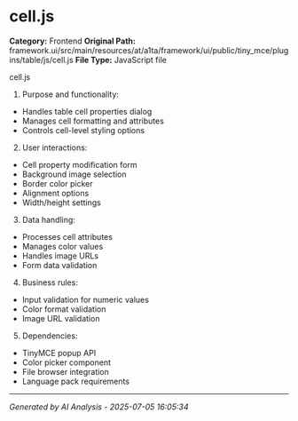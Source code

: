 # cell.js

**Category:** Frontend
**Original Path:** framework.ui/src/main/resources/at/a1ta/framework/ui/public/tiny_mce/plugins/table/js/cell.js
**File Type:** JavaScript file

cell.js
1. Purpose and functionality:
- Handles table cell properties dialog
- Manages cell formatting and attributes
- Controls cell-level styling options

2. User interactions:
- Cell property modification form
- Background image selection
- Border color picker
- Alignment options
- Width/height settings

3. Data handling:
- Processes cell attributes
- Manages color values
- Handles image URLs
- Form data validation

4. Business rules:
- Input validation for numeric values
- Color format validation
- Image URL validation

5. Dependencies:
- TinyMCE popup API
- Color picker component
- File browser integration
- Language pack requirements

---
*Generated by AI Analysis - 2025-07-05 16:05:34*

